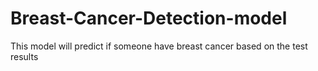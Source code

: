 # Breast-Cancer-Detection-model
This model will predict if someone have breast cancer based on the test results
